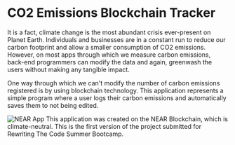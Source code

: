 # CO2 Emissions Blockchain Tracker

It is a fact, climate change is the most abundant crisis ever-present on Planet Earth. Individuals and businesses are in a constant run to reduce our carbon footprint and allow a smaller consumption of CO2 emissions. However, on most apps through which we measure carbon emissions, back-end programmers can modify the data and again, greenwash the users without making any tangible impact.

One way through which we can't modify the number of carbon emissions registered is by using blockchain technology. This application represents a simple program where a user logs their carbon emissions and automatically saves them to not being edited. 

![NEAR App](https://user-images.githubusercontent.com/64707998/147689457-2bcd2a02-8df8-469c-90bc-352c291e8a2c.jpg)
This application was created on the NEAR Blockchain, which is climate-neutral. This is the first version of the project submitted for Rewriting The Code Summer Bootcamp.

